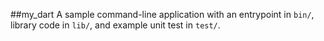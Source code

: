 ##my_dart
A sample command-line application with an entrypoint in `bin/`, library code
in `lib/`, and example unit test in `test/`.
